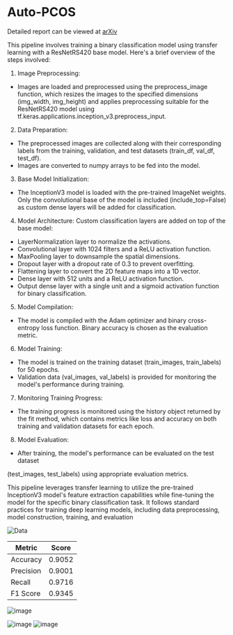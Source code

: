 # Auto-PCOS

Detailed report can be viewed at [arXiv](https://arxiv.org/abs/2501.01984)

This pipeline involves training a binary classification model using transfer learning with a ResNetRS420 
base model. Here's a brief overview of the steps involved:
1. Image Preprocessing:
- Images are loaded and preprocessed using the preprocess_image function, which 
resizes the images to the specified dimensions (img_width, img_height) and applies 
preprocessing suitable for the ResNetRS420 model using 
tf.keras.applications.inception_v3.preprocess_input.

2. Data Preparation:
- The preprocessed images are collected along with their corresponding labels from the 
training, validation, and test datasets (train_df, val_df, test_df).
- Images are converted to numpy arrays to be fed into the model.
  
3. Base Model Initialization:
- The InceptionV3 model is loaded with the pre-trained ImageNet weights. Only the 
convolutional base of the model is included (include_top=False) as custom dense 
layers will be added for classification.

4. Model Architecture:
Custom classification layers are added on top of the base model:
- LayerNormalization layer to normalize the activations.
- Convolutional layer with 1024 filters and a ReLU activation function.
- MaxPooling layer to downsample the spatial dimensions.
- Dropout layer with a dropout rate of 0.3 to prevent overfitting.
- Flattening layer to convert the 2D feature maps into a 1D vector.
- Dense layer with 512 units and a ReLU activation function.
- Output dense layer with a single unit and a sigmoid activation function for binary classification.
  
5. Model Compilation:
- The model is compiled with the Adam optimizer and binary cross-entropy loss function. 
Binary accuracy is chosen as the evaluation metric.

6. Model Training:
- The model is trained on the training dataset (train_images, train_labels) for 50 epochs.
- Validation data (val_images, val_labels) is provided for monitoring the model's 
performance during training.

7. Monitoring Training Progress:
- The training progress is monitored using the history object returned by the fit method, 
which contains metrics like loss and accuracy on both training and validation datasets 
for each epoch.

8. Model Evaluation:
- After training, the model's performance can be evaluated on the test dataset 

(test_images, test_labels) using appropriate evaluation metrics.

This pipeline leverages transfer learning to utilize the pre-trained InceptionV3 model's feature 
extraction capabilities while fine-tuning the model for the specific binary classification task. It follows 
standard practices for training deep learning models, including data preprocessing, model 
construction, training, and evaluation


![Data](https://github.com/ATHdevs/Auto-PCOS/assets/147138099/17575967-bcce-4348-bf45-bf6001e286fb)


| Metric    | Score            |
|-----------|------------------|
| Accuracy  | 0.9052           |
| Precision | 0.9001           |
| Recall    | 0.9716           |
| F1 Score  | 0.9345           |


![image](https://github.com/ATHdevs/Auto-PCOS/assets/147138099/e7481a77-7de1-48d4-a6fb-4566d916f8a5)


![image](https://github.com/ATHdevs/Auto-PCOS/assets/147138099/29a50cb8-c4ca-4230-a0ca-4c68ca117aa8)
![image](https://github.com/ATHdevs/Auto-PCOS/assets/147138099/b52433a9-e8d3-4111-a604-707377e7a304)

